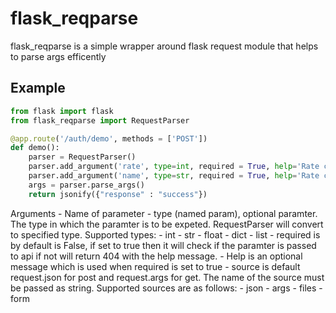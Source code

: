 # flask_reqparse

flask_reqparse is a simple wrapper around flask request module that helps to parse args efficently

## Example
``` python
from flask import flask
from flask_reqparse import RequestParser

@app.route('/auth/demo', methods = ['POST'])
def demo():
    parser = RequestParser()
    parser.add_argument('rate', type=int, required = True, help='Rate cannot be converted')
    parser.add_argument('name', type=str, required = True, help='Rate cannot be converted', source = 'args')
    args = parser.parse_args()
    return jsonify({"response" : "success"})
```

Arguments
    - Name of parameter
    - type (named param), optional paramter. The type in which the paramter is to be expeted. RequestParser will convert to specified type. Supported types:
        - int
        - str
        - float
        - dict
        - list
    - required is by default is False, if set to true then it will check if the paramter is passed to api if not will return 404 with the help message.
    - Help is an optional message which is used when required is set to true
    - source is default request.json for post and request.args for get. The name of the source must be passed as string. Supported sources are as follows:
        - json
        - args
        - files
        - form

